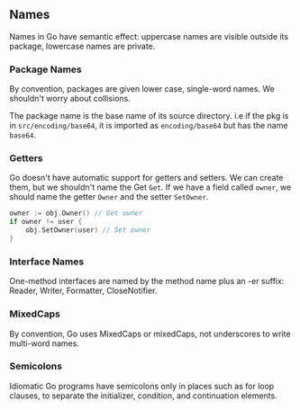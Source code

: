 ## Names

Names in Go have semantic effect: uppercase names are visible outside its package, lowercase names are private.

### Package Names

By convention, packages are given lower case, single-word names. We shouldn't worry about collisions.

The package name is the base name of its source directory. i.e if the pkg is in `src/encoding/base64`, it is imported as `encoding/base64` but has the name `base64`.

### Getters

Go doesn't have automatic support for getters and setters. We can create them, but we shouldn't name the Get `Get`. If we have a field called `owner`, we should name the getter `Owner` and the setter `SetOwner`.

```go
owner := obj.Owner() // Get owner
if owner != user {
    obj.SetOwner(user) // Set owner
}
```

### Interface Names

One-method interfaces are named by the method name plus an -er suffix: Reader, Writer, Formatter, CloseNotifier.

### MixedCaps

By convention, Go uses MixedCaps or mixedCaps, not underscores to write multi-word names.

### Semicolons

Idiomatic Go programs have semicolons only in places such as for loop clauses, to separate the initializer, condition, and continuation elements.
